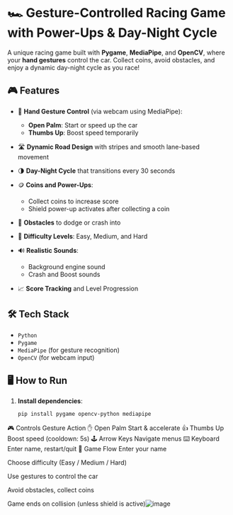 # 🏎️ Gesture-Controlled Racing Game with Power-Ups & Day-Night Cycle

A unique racing game built with **Pygame**, **MediaPipe**, and **OpenCV**, where your **hand gestures** control the car. Collect coins, avoid obstacles, and enjoy a dynamic day-night cycle as you race!

## 🎮 Features

- 👋 **Hand Gesture Control** (via webcam using MediaPipe):
  - **Open Palm**: Start or speed up the car
  - **Thumbs Up**: Boost speed temporarily

- 🛣️ **Dynamic Road Design** with stripes and smooth lane-based movement

- 🌗 **Day-Night Cycle** that transitions every 30 seconds

- 🪙 **Coins and Power-Ups**:
  - Collect coins to increase score
  - Shield power-up activates after collecting a coin

- 🚧 **Obstacles** to dodge or crash into

- 🧠 **Difficulty Levels**: Easy, Medium, and Hard

- 🔊 **Realistic Sounds**:
  - Background engine sound
  - Crash and Boost sounds

- 📈 **Score Tracking** and Level Progression

## 🛠️ Tech Stack

- `Python`
- `Pygame`
- `MediaPipe` (for gesture recognition)
- `OpenCV` (for webcam input)

## 🖥️ How to Run

1. **Install dependencies**:
   ```bash
   pip install pygame opencv-python mediapipe
🎮 Controls
Gesture	Action
✋ Open Palm	Start & accelerate
👍 Thumbs Up	Boost speed (cooldown: 5s)
🕹️ Arrow Keys	Navigate menus
⌨️ Keyboard	Enter name, restart/quit
🧠 Game Flow
Enter your name

Choose difficulty (Easy / Medium / Hard)

Use gestures to control the car

Avoid obstacles, collect coins

Game ends on collision (unless shield is active)![image](https://github.com/user-attachments/assets/804d3310-5c1f-473b-a89d-ec48bb084733)

